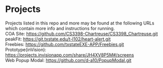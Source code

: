 # Projects
Projects listed in this repo and more may be found at the following URLs which contain more info and instructions for running.
</br>
COA Site: https://github.com/CS3398-Chartreuse/CS3398_Chartreuse.git
</br>
peakFit: https://git.txstate.edu/t-l102/heart-alert.git
</br>
Freebies: https://github.com/txstateEXE-APP/Freebies.git
</br>
Prototype(inVision): https://projects.invisionapp.com/share/JH4XV8P5M#/screens
</br>
Web Popup Modal: https://github.com/d-a10/PopupModal.git


